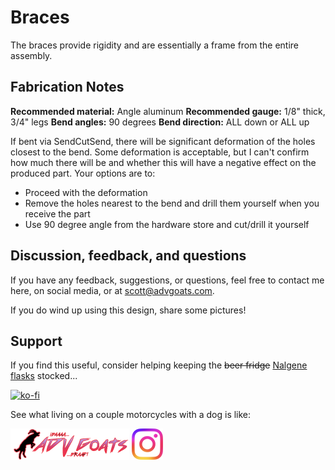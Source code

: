 # Braces

The braces provide rigidity and are essentially a frame from the entire assembly.

## Fabrication Notes

**Recommended material:** Angle aluminum
**Recommended gauge:** 1/8" thick, 3/4" legs
**Bend angles:** 90 degrees
**Bend direction:** ALL down or ALL up

If bent via SendCutSend, there will be significant deformation of the holes closest to the bend. Some deformation is acceptable, but I can't confirm how much there will be and whether this will have a negative effect on the produced part. Your options are to:
 - Proceed with the deformation
 - Remove the holes nearest to the bend and drill them yourself when you receive the part
 - Use 90 degree angle from the hardware store and cut/drill it yourself

## Discussion, feedback, and questions

If you have any feedback, suggestions, or questions, feel free to contact me here, on social media, or at scott@advgoats.com.

If you do wind up using this design, share some pictures!

## Support

If you find this useful, consider helping keeping the ~~beer fridge~~ [Nalgene flasks](https://nalgene.com/product/10oz-flask/) stocked...

[![ko-fi](https://ko-fi.com/img/githubbutton_sm.svg)](https://ko-fi.com/N4N86PBC2)

See what living on a couple motorcycles with a dog is like:

[![advgoats.com](../../tower/images/assets/advgoats.png)](https://advgoats.com) [![Instagram](../../tower/images/assets/Instagram_Glyph_Gradient.png)](https://www.instagram.com/surak_and_scott)
